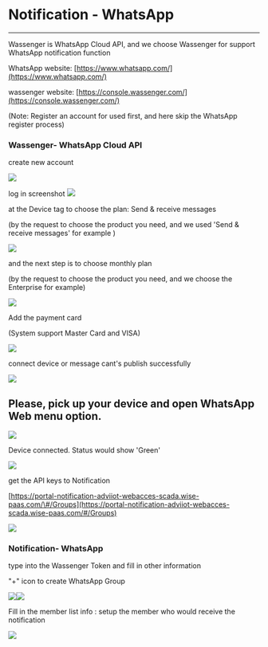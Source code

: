 # Notification - WhatsApp

---

Wassenger is WhatsApp Cloud API, and we choose Wassenger for support WhatsApp notification function

WhatsApp website: [https://www.whatsapp.com/](https://www.whatsapp.com/)

wassenger website: [https://console.wassenger.com/](https://console.wassenger.com/)

\(Note: Register an account for used first, and here skip the WhatsApp register process\)

### Wassenger- WhatsApp Cloud API

create new account

![](/assets/createnewaccount.png)

log in screenshot ![](/assets/Device_authorization1.png)

at the Device tag to choose the plan: Send & receive messages

\(by the request to choose the product you need, and we used 'Send & receive messages'  for example \)

![](/assets/pickuptheproduct.png)

and the next step is to choose monthly plan

\(by the request to choose the product you need, and we choose the Enterprise for example\)

![](/assets/monthlyplan.png)

Add the payment card

\(System support Master Card and VISA\)

![](/assets/addpaymentcard.png)

connect device or message cant's publish successfully

![](/assets/Devicepairing.png)

## 

## Please, pick up your device and open WhatsApp Web menu option.

![](/assets/QRcode.png)





Device connected. Status would show 'Green'

![](/assets/device_status.png)

get the API keys to Notification

[https://portal-notification-adviiot-webacces-scada.wise-paas.com/\#/Groups](https://portal-notification-adviiot-webacces-scada.wise-paas.com/#/Groups)

![](/assets/API_key.png)

### Notification- WhatsApp

type into the Wassenger Token and fill in other information

"+" icon to create WhatsApp Group

![](/assets/notification2.png)![](/assets/notification5.png)

Fill in the  member list info : setup the member who would receive the notification

![](/assets/newmember1.png)

